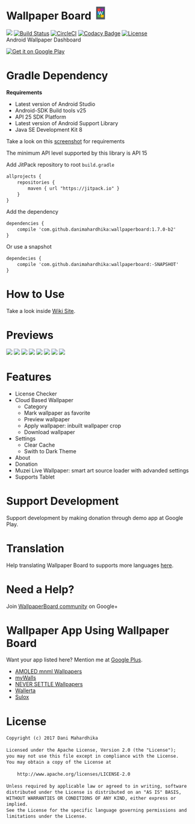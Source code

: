 # Wallpaper Board <img src="https://raw.githubusercontent.com/danimahardhika/wallpaperboard/master/arts/icon.png" width="35">
[![](https://jitpack.io/v/danimahardhika/wallpaperboard.svg)](https://jitpack.io/#danimahardhika/wallpaperboard) [![Build Status](https://travis-ci.org/danimahardhika/wallpaperboard.svg?branch=master)](https://travis-ci.org/danimahardhika/wallpaperboard) [![CircleCI](https://circleci.com/gh/danimahardhika/wallpaperboard.svg?style=svg)](https://circleci.com/gh/danimahardhika/wallpaperboard) [![Codacy Badge](https://api.codacy.com/project/badge/Grade/3b44524988a940fa9a48917bd6ed5367)](https://www.codacy.com/app/danimahardhika/wallpaperboard?utm_source=github.com&amp;utm_medium=referral&amp;utm_content=danimahardhika/wallpaperboard&amp;utm_campaign=Badge_Grade) [![License](https://img.shields.io/badge/License-Apache%202.0-blue.svg)](https://opensource.org/licenses/Apache-2.0)
<br>Android Wallpaper Dashboard
<p><a href='https://play.google.com/store/apps/details?id=com.dm.wallpaper.board.demo&pcampaignid=MKT-Other-global-all-co-prtnr-py-PartBadge-Mar2515-1'><img alt='Get it on Google Play' src='https://play.google.com/intl/en_us/badges/images/generic/en_badge_web_generic.png' width="200"/></a></p>

# Gradle Dependency
**Requirements**
* Latest version of Android Studio</li>
* Android-SDK Build tools v25</li>
* API 25 SDK Platform</li>
* Latest version of Android Support Library</li>
* Java SE Development Kit 8</li>

Take a look on this [screenshot](https://raw.githubusercontent.com/danimahardhika/candybar-library/698d102f504f5a843af4f5bc67a340a09b3c5889/screenshots/requirements.jpg) for requirements

The minimum API level supported by this library is API 15

Add JitPack repository to root `build.gradle`
```Gradle
allprojects {
    repositories {
        maven { url "https://jitpack.io" }
    }
}
```
Add the dependency
```Gradle
dependencies {
    compile 'com.github.danimahardhika:wallpaperboard:1.7.0-b2'
}
```

Or use a snapshot
```Gradle
dependecies {
    compile 'com.github.danimahardhika:wallpaperboard:-SNAPSHOT'
}
````

# How to Use
Take a look inside <a href="https://github.com/danimahardhika/wallpaperboard/wiki" target="_blank">Wiki Site</a>.

# Previews
<img src="https://raw.githubusercontent.com/danimahardhika/wallpaperboard/master/arts/SS01.jpg" width="215"> <img src="https://raw.githubusercontent.com/danimahardhika/wallpaperboard/master/arts/SS02.jpg" width="215"> <img src="https://raw.githubusercontent.com/danimahardhika/wallpaperboard/master/arts/SS03.jpg" width="215"> <img src="https://raw.githubusercontent.com/danimahardhika/wallpaperboard/master/arts/SS04.jpg" width="215"> <img src="https://raw.githubusercontent.com/danimahardhika/wallpaperboard/master/arts/SS05.jpg" width="215"> <img src="https://raw.githubusercontent.com/danimahardhika/wallpaperboard/master/arts/SS06.jpg" width="215"> <img src="https://raw.githubusercontent.com/danimahardhika/wallpaperboard/master/arts/SS07.jpg" width="215"> <img src="https://raw.githubusercontent.com/danimahardhika/wallpaperboard/master/arts/SS08.jpg" width="215">

# Features
* License Checker
* Cloud Based Wallpaper
  * Category
  * Mark wallpaper as favorite
  * Preview wallpaper
  * Apply wallpaper: inbuilt wallpaper crop
  * Download wallpaper
* Settings
  * Clear Cache
  * Swith to Dark Theme
* About
* Donation
* Muzei Live Wallpaper: smart art source loader with advanded settings
* Supports Tablet

# Support Development
Support development by making donation through demo app at Google Play.

# Translation
Help translating Wallpaper Board to supports more languages [here](https://goo.gl/Mae5hc).

# Need a Help?
Join [WallpaperBoard community](https://goo.gl/R2RjwM) on Google+

# Wallpaper App Using Wallpaper Board
Want your app listed here? Mention me at [Google Plus](https://plus.google.com/u/1/+DaniMahardhika).
* [AMOLED mnml Wallpapers](https://play.google.com/store/apps/details?id=yasanq.amoledmnml.wallpapers)
* [myWalls](https://play.google.com/store/apps/details?id=com.lc.mywalls)
* [NEVER SETTLE Wallpapers](https://play.google.com/store/apps/details?id=com.wilfredparmar.never.settle)
* [Wallerta](https://play.google.com/store/apps/details?id=com.xorrisont.wallerta)
* [Sulox](https://goo.gl/EcrGN9)

# License
```
Copyright (c) 2017 Dani Mahardhika

Licensed under the Apache License, Version 2.0 (the "License");
you may not use this file except in compliance with the License.
You may obtain a copy of the License at

    http://www.apache.org/licenses/LICENSE-2.0

Unless required by applicable law or agreed to in writing, software
distributed under the License is distributed on an "AS IS" BASIS,
WITHOUT WARRANTIES OR CONDITIONS OF ANY KIND, either express or implied.
See the License for the specific language governing permissions and
limitations under the License.
```
